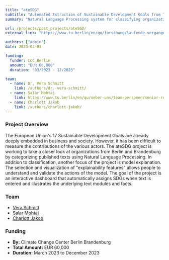 ```yaml
---
title: "ateSDG"
subtitle: "Automated Extraction of Sustainable Development Goals from Text"
summary: "Natural Language Processing system for classifying organizational texts into UN Sustainable Development Goals with explainable AI features and an interactive monitoring dashboard"

url: /projects/past_projects/ateSGD/
external_link: "https://www.tu.berlin/en/qu/forschung/laufende-vergangene-projekte/laufende-projekte/atesdg"

authors: ["admin"]
date: 2023-03-01

funding:
  funder: CCC Berlin
  amount: "EUR 60,000"
  duration: "03/2023 - 12/2023"

team:
  - name: Dr. Vera Schmitt
    link: /authors/dr.-vera-schmitt/
  - name: Salar Mohtaj
    link: https://www.tu.berlin/en/qu/ueber-uns/team-personen/senior-researchers/salar-mohtaj
  - name: Charlott Jakob
    link: /authors/charlott-jakob/
---
```


### Project Overview
The European Union's 17 Sustainable Development Goals are already deeply embedded in business and society. However, it has been difficult to measure the contributions of the various actors. The ateSDG project is working to take a closer look at organizations from Berlin and Brandenburg by categorizing published texts using Natural Language Processing. In addition to classification, another focus of the project is model explanation. The selection and visualization of "explainability features" allows people to understand and validate the actions of the model. The goal of the project is an interactive dashboard that automatically assigns SDGs when text is entered and illustrates the underlying text modules and facts.

### Team
  - [Vera Schmitt](https://www.tu.berlin/en/qu/ueber-uns/team-personen/senior-researchers/dr-vera-schmitt)
  - [Salar Mohtaj](https://www.tu.berlin/en/qu/ueber-uns/team-personen/senior-researchers/salar-mohtaj)
  - [Charlott Jakob](https://www.tu.berlin/en/qu/ueber-uns/team-personen/researchers/charlott-jakob)

### Funding
- **By:** Climate Change Center Berlin Brandenburg
- **Total Amount:** EUR 60,000
- **Duration:** March 2023 to December 2023